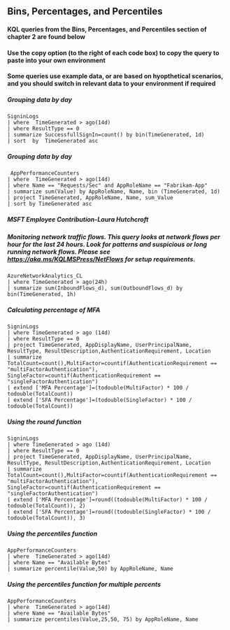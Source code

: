 ## Bins, Percentages, and Percentiles

#### KQL queries from the Bins, Percentages, and Percentiles section of chapter 2 are found below

#### Use the copy option (to the right of each code box) to copy the query to paste into your own environment

#### Some queries use example data, or are based on hyopthetical scenarios, and you should switch in relevant data to your environment if required


##### Grouping data by day
```KQL
SigninLogs
| where  TimeGenerated > ago(14d)
| where ResultType == 0
| summarize SuccessfullSignIn=count() by bin(TimeGenerated, 1d)
| sort  by  TimeGenerated asc
```

##### Grouping data by day
```KQL
 AppPerformanceCounters
| where  TimeGenerated > ago(14d)
| where Name == "Requests/Sec" and AppRoleName == "Fabrikam-App"
| summarize sum(Value) by AppRoleName, Name, bin (TimeGenerated, 1d)
| project TimeGenerated, AppRoleName, Name, sum_Value
| sort by TimeGenerated asc
```

##### MSFT Employee Contribution-Laura Hutchcroft
##### Monitoring network traffic flows. This query looks at network flows per hour for the last 24 hours. Look for patterns and suspicious or long running network flows. Please see https://aka.ms/KQLMSPress/NetFlows for setup requirements.
```KQL
AzureNetworkAnalytics_CL
| where TimeGenerated > ago(24h)
| summarize sum(InboundFlows_d), sum(OutboundFlows_d) by bin(TimeGenerated, 1h)
```

##### Calculating percentage of MFA
```KQL
SigninLogs
| where TimeGenerated > ago (14d)
| where ResultType == 0
| project TimeGenerated, AppDisplayName, UserPrincipalName, ResultType, ResultDescription,AuthenticationRequirement, Location
| summarize TotalCount=count(),MultiFactor=countif(AuthenticationRequirement == "multiFactorAuthentication"), SingleFactor=countif(AuthenticationRequirement == "singleFactorAuthentication")
| extend ['MFA Percentage']=(todouble(MultiFactor) * 100 / todouble(TotalCount))
| extend ['SFA Percentage']=(todouble(SingleFactor) * 100 / todouble(TotalCount))
```

##### Using the round function
```KQL
SigninLogs
| where TimeGenerated > ago (14d)
| where ResultType == 0
| project TimeGenerated, AppDisplayName, UserPrincipalName, ResultType, ResultDescription,AuthenticationRequirement, Location
| summarize TotalCount=count(),MultiFactor=countif(AuthenticationRequirement == "multiFactorAuthentication"), SingleFactor=countif(AuthenticationRequirement == "singleFactorAuthentication")
| extend ['MFA Percentage']=round((todouble(MultiFactor) * 100 / todouble(TotalCount)), 2)
| extend ['SFA Percentage']=round((todouble(SingleFactor) * 100 / todouble(TotalCount)), 3)
```

##### Using the percentiles function
```KQL
AppPerformanceCounters
| where  TimeGenerated > ago(14d)
| where Name == "Available Bytes"
| summarize percentile(Value,50) by AppRoleName, Name
```

##### Using the percentiles function for multiple percents
```KQL
AppPerformanceCounters
| where  TimeGenerated > ago(14d)
| where Name == "Available Bytes"
| summarize percentiles(Value,25,50, 75) by AppRoleName, Name 
```